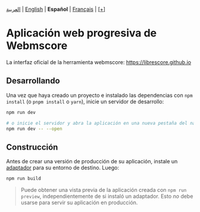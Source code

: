 <div dir="ltr" align="left">

[&#8206;العربية](docs/ar/اقرأني.md) | [&#8206;English](docs/en/README.md) | &#8206;**Español** | [&#8206;Français](docs/fr/LISEZMOI.md) | &#8206;[[+]](https://librescore.ddns.net/projects/librescore/docs)

# Aplicación web progresiva de Webmscore

La interfaz oficial de la herramienta webmscore: <https://librescore.github.io>

## Desarrollando

Una vez que haya creado un proyecto e instalado las dependencias con `npm install` (o `pnpm install` o `yarn`), inicie un servidor de desarrollo:

```bash
npm run dev

# o inicie el servidor y abra la aplicación en una nueva pestaña del navegador
npm run dev -- --open
```

## Construcción

Antes de crear una versión de producción de su aplicación, instale un [adaptador](https://kit.svelte.dev/docs#adapters) para su entorno de destino. Luego:

```bash
npm run build
```

> Puede obtener una vista previa de la aplicación creada con `npm run preview`, independientemente de si instaló un adaptador. Esto _no_ debe usarse para servir su aplicación en producción.

</div>
